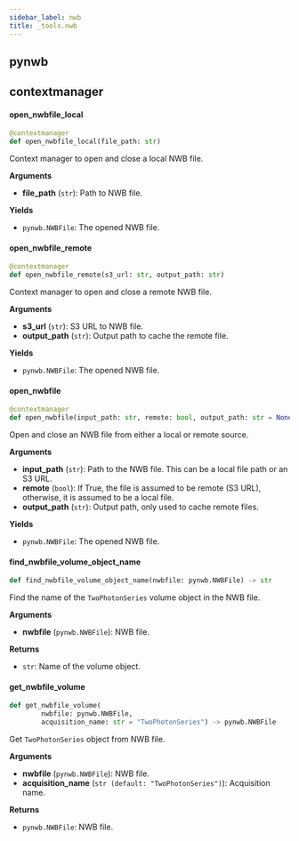 ```yaml
---
sidebar_label: nwb
title: _tools.nwb
---
```


## pynwb

## contextmanager

#### open\_nwbfile\_local

```python
@contextmanager
def open_nwbfile_local(file_path: str)
```

Context manager to open and close a local NWB file.

**Arguments**

* **file_path** (`str`): Path to NWB file.

**Yields**

* `pynwb.NWBFile`: The opened NWB file.

#### open\_nwbfile\_remote

```python
@contextmanager
def open_nwbfile_remote(s3_url: str, output_path: str)
```

Context manager to open and close a remote NWB file.

**Arguments**

* **s3_url** (`str`): S3 URL to NWB file.
* **output_path** (`str`): Output path to cache the remote file.

**Yields**

* `pynwb.NWBFile`: The opened NWB file.

#### open\_nwbfile

```python
@contextmanager
def open_nwbfile(input_path: str, remote: bool, output_path: str = None)
```

Open and close an NWB file from either a local or remote source.

**Arguments**

* **input_path** (`str`): Path to the NWB file. This can be a local file path or an S3 URL.
* **remote** (`bool`): If True, the file is assumed to be remote (S3 URL), otherwise, it is assumed to be a local file.
* **output_path** (`str`): Output path, only used to cache remote files.

**Yields**

* `pynwb.NWBFile`: The opened NWB file.

#### find\_nwbfile\_volume\_object\_name

```python
def find_nwbfile_volume_object_name(nwbfile: pynwb.NWBFile) -> str
```

Find the name of the `TwoPhotonSeries` volume object in the NWB file.

**Arguments**

* **nwbfile** (`pynwb.NWBFile`): NWB file.

**Returns**

* `str`: Name of the volume object.

#### get\_nwbfile\_volume

```python
def get_nwbfile_volume(
        nwbfile: pynwb.NWBFile,
        acquisition_name: str = "TwoPhotonSeries") -> pynwb.NWBFile
```

Get `TwoPhotonSeries` object from NWB file.

**Arguments**

* **nwbfile** (`pynwb.NWBFile`): NWB file.
* **acquisition_name** (`str (default: "TwoPhotonSeries")`): Acquisition name.

**Returns**

* `pynwb.NWBFile`: NWB file.

